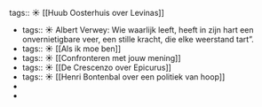 tags:: ☀️
[[Huub Oosterhuis over Levinas]]

- tags:: ☀️
  Albert Verwey: Wie waarlijk leeft, heeft in zijn hart een onvernietigbare veer, een stille kracht, die elke weerstand tart”.
- tags:: ☀️
  [[Als ik moe ben]]
- tags:: ☀️
  [[Confronteren met jouw mening]]
- tags:: ☀️
  [[De Crescenzo over Epicurus]]
- tags:: ☀️
  [[Henri Bontenbal over een politiek van hoop]]
-
-